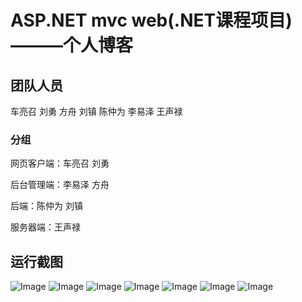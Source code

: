 <h1>ASP.NET mvc web(.NET课程项目)———个人博客</h1>

<h2>团队人员</h2>

<div>车亮召 刘勇 方舟 刘镇 陈仲为 李易泽 王声禄</div>

<h3>分组</h3>

<div>
  <p><span>网页客户端：</span>车亮召 刘勇<p>
  <p><span>后台管理端：</span>李易泽 方舟</p>
  <p><span>后端：</span>陈仲为 刘镇</p>
  <p><span>服务器端：</span>王声禄</p>
</div>

<h2>运行截图</h2>

![Image](https://raw.githubusercontent.com/FadingLight9291117/ASP.NET-blog/master/img/2018-11-12.png)
![Image](https://raw.githubusercontent.com/FadingLight9291117/ASP.NET-blog/master/img/2018-11-12%20(1).png)
![Image](https://raw.githubusercontent.com/FadingLight9291117/ASP.NET-blog/master/img/2018-11-12%20(3).png)
![Image](https://raw.githubusercontent.com/FadingLight9291117/ASP.NET-blog/master/img/2018-11-12%20(3).png)
![Image](https://raw.githubusercontent.com/FadingLight9291117/ASP.NET-blog/master/img/2018-11-12%20(4).png)
![Image](https://raw.githubusercontent.com/FadingLight9291117/ASP.NET-blog/master/img/2018-11-12%20(5).png)
![Image](https://raw.githubusercontent.com/FadingLight9291117/ASP.NET-blog/master/img/2018-11-12%20(6).png)
